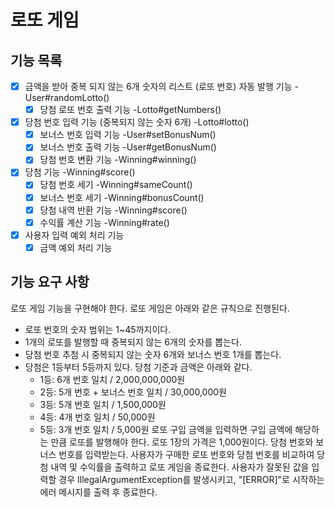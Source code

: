 # 로또 게임

## 기능 목록

- [x] 금액을 받아 중복 되지 않는 6개 숫자의 리스트 (로또 번호) 자동 발행 기능 -User#randomLotto()
  - [x] 당첨 로또 번호 출력 기능 -Lotto#getNumbers() 
- [x] 당첨 번호 입력 기능 (중복되지 않는 숫자 6개) -Lotto#lotto()
  - [x] 보너스 번호 입력 기능 -User#setBonusNum()
  - [x] 보너스 번호 출력 기능 -User#getBonusNum()
  - [x] 당첨 번호 변환 기능 -Winning#winning()
- [x] 당첨 기능 -Winning#score()
  - [x] 당첨 번호 세기 -Winning#sameCount()
  - [x] 보너스 번호 세기 -Winning#bonusCount()
  - [x] 당첨 내역 반환 기능 -Winning#score()
  - [x] 수익률 계산 기능 -Winning#rate()
- [x] 사용자 입력 예외 처리 기능
  - [x] 금액 예외 처리 기능

## 기능 요구 사항
로또 게임 기능을 구현해야 한다. 로또 게임은 아래와 같은 규칙으로 진행된다.

- 로또 번호의 숫자 범위는 1~45까지이다.
- 1개의 로또를 발행할 때 중복되지 않는 6개의 숫자를 뽑는다.
- 당첨 번호 추첨 시 중복되지 않는 숫자 6개와 보너스 번호 1개를 뽑는다.
- 당첨은 1등부터 5등까지 있다. 당첨 기준과 금액은 아래와 같다.
    - 1등: 6개 번호 일치 / 2,000,000,000원
    - 2등: 5개 번호 + 보너스 번호 일치 / 30,000,000원
    - 3등: 5개 번호 일치 / 1,500,000원
    - 4등: 4개 번호 일치 / 50,000원
    - 5등: 3개 번호 일치 / 5,000원
      로또 구입 금액을 입력하면 구입 금액에 해당하는 만큼 로또를 발행해야 한다.
      로또 1장의 가격은 1,000원이다.
      당첨 번호와 보너스 번호를 입력받는다.
      사용자가 구매한 로또 번호와 당첨 번호를 비교하여 당첨 내역 및 수익률을 출력하고 로또 게임을 종료한다.
      사용자가 잘못된 값을 입력할 경우 IllegalArgumentException를 발생시키고, "[ERROR]"로 시작하는 에러 메시지를 출력 후 종료한다.